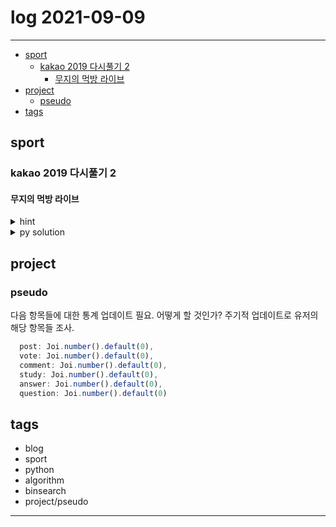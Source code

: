 # log 2021-09-09

--------------------------

- [sport](#sport)
  - [kakao 2019 다시풀기 2](#kakao-2019-다시풀기-2)
    - [무지의 먹방 라이브](#무지의-먹방-라이브)
- [project](#project)
  - [pseudo](#pseudo)
- [tags](#tags)


## sport

### kakao 2019 다시풀기 2

#### 무지의 먹방 라이브

<details><summary markdown="span">hint</summary>


회전하며 배열에서 음식을 1씩 소비한다고 했을 때, k번째 소비하게 되는 음식 (인덱스) 찾기

n 20만, 원소 10억이므로, 반드시 효율적으로 풀어야 한다. O(nlgn) 수준 이하로 해야 함.

어떻게?

ㅁㅁㅁㅁㅁㅁㅁ
ㅁㅁㅁㅁ
ㅁㅁㅎㅁㅁㅁ
ㅁㅁㅁㅁㅁㅁㅁㅁ
ㅁㅁㅁㅁㅁ

어떤 수에 대해, 나온 전체 수를 알 수 있지 않나?
정렬한 다음, 이분탐색으로 위치를 찾으면, 그 수 이하의 수가 몇개인지 알 수 있으므로, 어떤 수에 대해 총합 얼마가 나왔는지 알 수 있다. 그 총합이 k이하 어떤 수가 되도록 한 후, 남은 컬럼들 중에서 %N 만큼 이후의 컬럼을 선택하면 된다.

과정:

ㅁㅁㅁㅁㅁㅁㅁㅁㅁㅁ  (1, 10)
ㅁㅁㅁㅁ (2, 4)
ㅁㅁㅁㅁㅁ (3, 5)
ㅁㅁㅁㅁㅁㅁㅁㅁㅁㅁㅁ (4, 11)
ㅁㅁㅁㅁㅁㅁㅁㅁ (5, 8)

ㅁㅁㅁㅁ (2, 4)
ㅁㅁㅁㅁㅁ (3, 5)
ㅁㅁㅁㅁㅁㅁㅁㅁ (5, 8)
ㅁㅁㅁㅁㅁㅁㅁㅁㅁㅁ (1, 10)
ㅁㅁㅁㅁㅁㅁㅁㅁㅁㅁㅁ (4, 11)

k=23이라 하면, 먼저 k보다 작은 최대의 합을 만드는 수 p를 찾아야 한다.
p=3 -> 15
p=4 -> 20
p=5 -> 29

따라서 p=4, 남은 수 l=k-p=3이고, 열이 남은 컬럼들은 3,5,1,4이므로 세 번째인 (1,10)이 답이 된다.

문제는, 이분탐색으로 p를 찾는 구현이 좀 복잡할 듯하다..
또, p가 주어졌을 때 합을 어떻게 찾는가..

아니면, 정렬해놓고, 각 컬럼간 차이들을 구해서, 이를 이용해서 구할 수 없을까..
첫 높이 h1 -> h1*n만큼 커버됨.
그 다음 높이 h2 -> (h2-h1)*n
...
만큼씩 커버가 된다.

그러면, 앞에서부터 k를 빼가면서 비교하면 된다. 그러다가, k가 모자란 시점에, 그 높이에서 남은 컬럼의 수...

다시 해당 높이에서 이분탐색...?
p개의 cols 중에 k번째..

ㅁㅁ
ㅁㅁ
ㅂㅂㅂㅁㅁ
ㅂㅂㅂㅎㅁㅁ
ㅂㅂㅂㅁㅁㅁㅁㅁ

이 경우, 높이가 최소 보장이 되므로, xH < k인 최대 정수 x를 찾아서, xH+i=k라 할 때 i가 답이 된다.
다만, 높이를 N을 곱해야 하나 아니면 N-cur를 해야 하나?

남은 컬럼들에 대한 계산이므로, cur를 빼야 한다.
또한 N==cur즉 남은 음식이 없는 경우 처리도 필요

</details>

<details><summary markdown="span">py solution</summary>

```py

def solve(food_times, k):
    cur = -1
    left = 0
    N = len(food_times)
    cols = []
    for i,v in enumerate(food_times):
        left+=v
        cols.append((v, i+1))

    cols.sort()
    diffs = [cols[0][0]]
    for i in range(N-1):
        diffs.append(cols[i+1][0] - cols[i][0])
    cur = 0
    while True:
        if(cur == N):
            break
        nextv = diffs[cur]

        if(k>=nextv * (N-cur)):
            k -= nextv * (N-cur)
            cur+=1
        else:
            break
        pass

    cols = cols[cur:]
    
    cols.sort(key=takeSecond)

    if(N==cur):
        return -1
    x = math.floor(k/(N-cur))

    k -= x*(N-cur)
    
    return cols[k][1]
```

ㅁㅁㅁㅁ
ㅁㅁㅁㅁㅁㅁ
ㅁㅁㅁㅁㅁㅁ ㅁㅁㅁㅁㅁㅁㅁㅁㅁㅁㅁ
ㅁㅁㅁㅁㅁㅁ ㅁㅁㅁㅁㅁㅁㅁㅎㅁㅁㅁㅁㅁ
ㅁㅁㅁㅁㅁㅁ ㅁㅁㅁㅁㅁㅁㅁㅁㅁㅁㅁㅁㅁㅁㅁㅁ
ㅁㅁㅁㅁㅁㅁ ㅁㅁㅁㅁㅁㅁㅁㅁㅁㅁㅁㅁㅁㅁㅁㅁ
ㅁㅁㅁㅁㅁㅁ ㅁㅁㅁㅁㅁㅁㅁㅁㅁㅁㅁㅁㅁㅁㅁㅁ
ㅁㅁㅁㅁㅁㅁ ㅁㅁㅁㅁㅁㅁㅁㅁㅁㅁㅁㅁㅁㅁㅁㅁ
ㅁㅁㅁㅁㅁㅁ ㅁㅁㅁㅁㅁㅁㅁㅁㅁㅁㅁㅁㅁㅁㅁㅁ
ㅁㅁㅁㅁㅁㅁ ㅁㅁㅁㅁㅁㅁㅁㅁㅁㅁㅁㅁㅁㅁㅁㅁ
ㅁㅁㅁㅁㅁㅁ ㅁㅁㅁㅁㅁㅁㅁㅁㅁㅁㅁㅁㅁㅁㅁㅁ

x * (N-cur) + k

</details>


## project

### pseudo

다음 항목들에 대한 통계 업데이트 필요.
어떻게 할 것인가? 주기적 업데이트로 유저의 해당 항목들 조사.

```js
  post: Joi.number().default(0),
  vote: Joi.number().default(0),
  comment: Joi.number().default(0),
  study: Joi.number().default(0),
  answer: Joi.number().default(0),
  question: Joi.number().default(0)
```


## tags
- blog
- sport
- python
- algorithm
- binsearch
- project/pseudo

--------------------------

